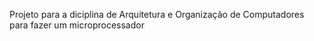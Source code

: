 Projeto para a diciplina de Arquitetura e Organização de Computadores para fazer um microprocessador
